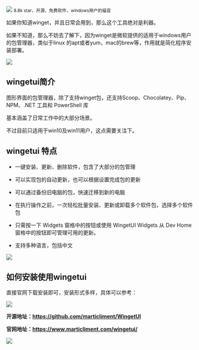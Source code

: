 <img src="/assets/image/240428-wingetui-1.png" style="max-width: 70%; height: auto;">
<small>8.8k star，开源、免费软件，windows用户的福音</small>


如果你知道winget，并且日常会用到，那么这个工具绝对是利器。

如果不知道，那么不妨去了解下，因为winget是微软提供的适用于windows用户的包管理器，类似于linux 的apt或者yum，mac的brew等，作用就是简化程序安装部署。


![](/assets/image/240428-wingetui-1.png)

## wingetui简介

图形界面的包管理器，除了支持winget包，还支持Scoop、Chocolatey、Pip、NPM、.NET 工具和 PowerShell 库

基本涵盖了日常工作中的大部分场景。

不过目前只适用于win10及win11用户，这点需要关注下。


## wingetui 特点

- 一键安装、更新、删除软件，包含了大部分的包管理

- 可以实现包的自动更新，也可以根据设置完成包的更新
- 可以通过备份旧电脑的包，快速迁移到新的电脑
- 在执行操作之前，一次轻松批量安装、更新或卸载多个软件包，选择多个软件包
- 只需按一下 Widgets 窗格中的按钮或使用 WingetUI Widgets 从 Dev Home 窗格中的按钮即可管理可用的更新。

- 支持多种语言，包括中文

![](/assets/image/240428-wingetui-2.png)


## 如何安装使用wingetui

直接官网下载安装即可，安装形式多样，具体可以参考：


![](/assets/image/240428-wingetui-3.png)



**开源地址：https://github.com/marticliment/WingetUI**

**官网地址：https://www.marticliment.com/wingetui/**


![](/assets/image/240428-wingetui-4.png)

